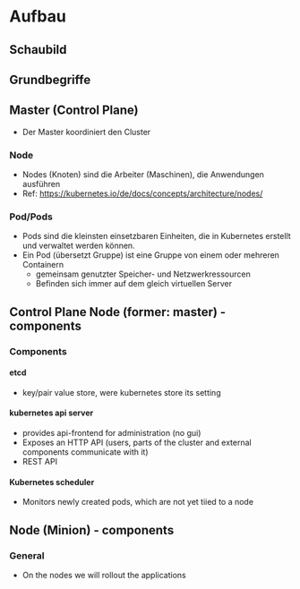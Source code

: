 # Aufbau 

## Schaubild 



## Grundbegriffe 

## Master (Control Plane)
  * Der Master koordiniert den Cluster

### Node 

  * Nodes (Knoten) sind die Arbeiter (Maschinen), die Anwendungen ausführen
  * Ref: https://kubernetes.io/de/docs/concepts/architecture/nodes/

### Pod/Pods 

  * Pods sind die kleinsten einsetzbaren Einheiten, die in Kubernetes erstellt und verwaltet werden können.
  * Ein Pod (übersetzt Gruppe) ist eine Gruppe von einem oder mehreren Containern
    * gemeinsam genutzter Speicher- und Netzwerkressourcen   
    * Befinden sich immer auf dem gleich virtuellen Server 
    
## Control Plane Node (former: master) - components 

### Components 

#### etcd 

  * key/pair value store, were kubernetes store its setting

#### kubernetes api server 

  * provides api-frontend for administration (no gui)
  * Exposes an HTTP API (users, parts of the cluster and external components communicate with it)
  * REST API
  
#### Kubernetes scheduler 

  * Monitors newly created pods, which are not yet tiied to a node

## Node (Minion) - components 

### General 

  * On the nodes we will rollout the applications
  
  
